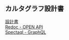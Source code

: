 ## カルタグラフ設計書

[設計書](/kartagraph/publish/design/)  
[Redoc - OPEN API](/kartagraph/publish/api-schema/)  
[Spectaql - GraphQL](/kartagraph/publish/api-schema/)
